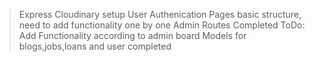 > Express
> Cloudinary setup
> User Authenication
> Pages basic structure, need to add functionality one by one
> Admin Routes Completed
> ToDo: Add Functionality according to admin board
> Models for blogs,jobs,loans and user completed
